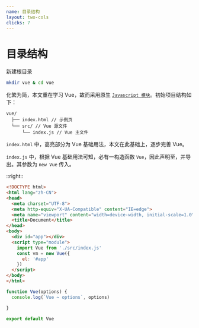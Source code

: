 ```yaml
---
name: 目录结构
layout: two-cols
clicks: 7
---
```

# 目录结构

<v-clicks>

新建根目录

</v-clicks>

<v-clicks>

``` bash
mkdir vue & cd vue
```

化繁为简，本文重在学习 Vue，故而采用原生 [`Javascript 模块`](https://developer.mozilla.org/zh-CN/docs/Web/JavaScript/Guide/Modules)。初始项目结构如下：

```
vue/
  ├── index.html // 示例页
  └── src/ // Vue 源文件
      └── index.js // Vue 主文件
```

</v-clicks>

<v-click at="7">

<div class="mt-12">

`index.html` 中，高亮部分为 Vue 基础用法，本文在此基础上，逐步完善 Vue。

`index.js` 中，根据 Vue 基础用法可知，必有一构造函数 `Vue`，因此声明至，并导出。其参数为 `new Vue` 传入。

</div>

</v-click>

::right::

<v-click at="5">

```html {10-16} {at:5}
<!DOCTYPE html>
<html lang="zh-CN">
<head>
  <meta charset="UTF-8">
  <meta http-equiv="X-UA-Compatible" content="IE=edge">
  <meta name="viewport" content="width=device-width, initial-scale=1.0">
  <title>Document</title>
</head>
<body>
  <div id="app"></div>
  <script type="module">
    import Vue from './src/index.js'
    const vm = new Vue({
      el: '#app'
    })
  </script>
</body>
</html>
```

</v-click>
<v-click at="6">

```js {all} {at:6}
function Vue(options) {
  console.log(`Vue ~ options`, options)

}

export default Vue
```
</v-click>

<arrow v-click="5" x1="285" y1="278" x2="506" y2="278" color="#564" width="3" arrowSize="1" />
<arrow v-click="6" x1="328" y1="315" x2="500" y2="465" color="#564" width="3" arrowSize="1" />
